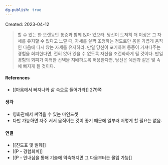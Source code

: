 ```yaml
---
dg-publish: true
---
```

Created: 2023-04-12

>할 수 있는 한 오랫동안 통증과 함께 앉아 있으라. 당신이 도저히 더 이상은 그 자세를 유지할 수 없다고 느낄 때, 자세를 살짝 조정하는 정도로만 몸을 가볍게 움직인 다음에 다시 앉는 자세를 유지하라. 만일 당신이 포기하여 통증이 가져다주는 경험을 회피한다면, 전혀 앉아 있을 수 없도록 자신을 조건화하게 될 것이다. 만일 경험의 회피가 이러한 선택을 지배하도록 허용한다면, 당신은 예전과 같은 덫 속에 빠지게 될 것이다.

#### References
- [[마음에서 빠져나와 삶 속으로 들어가라]] 279쪽 

#### 생각
- 영화관에서 써먹을 수 있는 마인드셋
- 다만 가능하면 자주 서서 움직이는 것이 좋기 때문에 일부러 저렇게 할 필요는 없음. 

#### 연결
- [[진도표 및 발췌]]
- [[P - 경험회피]]
- [[P - 인내심을 통해 기술에 익숙해지면 그 다음부터는 몰입 가능]]
